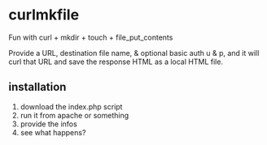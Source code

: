 # curlmkfile #
Fun with curl + mkdir + touch + file_put_contents

Provide a URL, destination file name, & optional basic auth u & p,
and it will curl that URL and save the response HTML as a local HTML file.

## installation ##
1. download the index.php script
2. run it from apache or something
3. provide the infos
4. see what happens?
